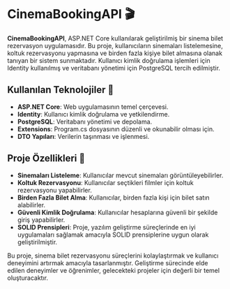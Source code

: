 # CinemaBookingAPI 🎬

**CinemaBookingAPI**, ASP.NET Core kullanılarak geliştirilmiş bir sinema bilet rezervasyon uygulamasıdır. Bu proje, kullanıcıların sinemaları listelemesine, koltuk rezervasyonu yapmasına ve birden fazla kişiye bilet almasına olanak tanıyan bir sistem sunmaktadır. Kullanıcı kimlik doğrulama işlemleri için Identity kullanılmış ve veritabanı yönetimi için PostgreSQL tercih edilmiştir.

## Kullanılan Teknolojiler 🌟

- **ASP.NET Core**: Web uygulamasının temel çerçevesi.
- **Identity**: Kullanıcı kimlik doğrulama ve yetkilendirme.
- **PostgreSQL**: Veritabanı yönetimi ve depolama.
- **Extensions**: Program.cs dosyasının düzenli ve okunabilir olması için.
- **DTO Yapıları**: Verilerin taşınması ve işlenmesi.

## Proje Özellikleri 🚀

- **Sinemaları Listeleme**: Kullanıcılar mevcut sinemaları görüntüleyebilirler.
- **Koltuk Rezervasyonu**: Kullanıcılar seçtikleri filmler için koltuk rezervasyonu yapabilirler.
- **Birden Fazla Bilet Alma**: Kullanıcılar, birden fazla kişi için bilet satın alabilirler.
- **Güvenli Kimlik Doğrulama**: Kullanıcılar hesaplarına güvenli bir şekilde giriş yapabilirler.
- **SOLID Prensipleri**: Proje, yazılım geliştirme süreçlerinde en iyi uygulamaları sağlamak amacıyla SOLID prensiplerine uygun olarak geliştirilmiştir.

Bu proje, sinema bilet rezervasyonu süreçlerini kolaylaştırmak ve kullanıcı deneyimini artırmak amacıyla tasarlanmıştır. Geliştirme sürecinde elde edilen deneyimler ve öğrenimler, gelecekteki projeler için değerli bir temel oluşturacaktır.
